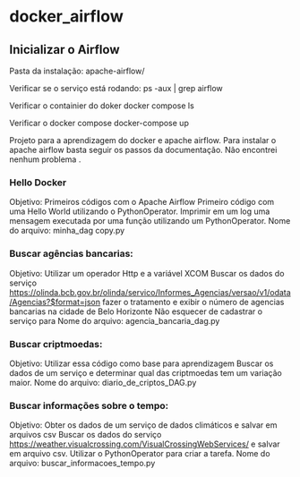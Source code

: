# docker_airflow
## Inicializar o Airflow

Pasta da instalação: apache-airflow/

Verificar se o serviço está rodando:
ps -aux | grep airflow

Verificar o containier do doker
docker compose ls

Verificar o docker compose
docker-compose up


Projeto para a aprendizagem do docker e apache airflow. 
Para instalar o apache airflow basta seguir os passos da documentação. Não encontrei nenhum problema .


### Hello Docker
Objetivo: Primeiros códigos com o Apache Airflow
Primeiro código com uma Hello World utilizando o PythonOperator. 
Imprimir em um log uma mensagem executada por uma função utilizando um PythonOperator.
Nome do arquivo: minha_dag copy.py

### Buscar agências bancarias:
Objetivo: Utilizar um operador Http e a variável XCOM
Buscar os dados do serviço https://olinda.bcb.gov.br/olinda/servico/Informes_Agencias/versao/v1/odata/Agencias?$format=json fazer o tratamento e exibir o número de agencias bancarias na cidade de Belo Horizonte
Não esquecer de cadastrar o serviço para 
Nome do arquivo: agencia_bancaria_dag.py

### Buscar criptmoedas:
Objetivo: Utilizar essa código como base para aprendizagem
Buscar os dados de um serviço e determinar qual das criptmoedas tem um  variação maior. 
Nome do arquivo: diario_de_criptos_DAG.py 

### Buscar informações sobre o tempo:
Objetivo: Obter os dados de um serviço de dados climáticos e salvar em arquivos csv
Buscar os dados do serviço https://weather.visualcrossing.com/VisualCrossingWebServices/ e salvar em arquivo csv. Utilizar o PythonOperator para criar a tarefa.
Nome do arquivo: buscar_informacoes_tempo.py
